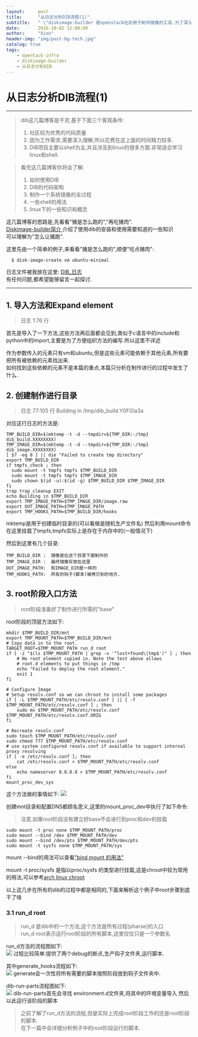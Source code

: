 ```yaml
---
layout:     post
title:      "从日志分析DIB流程(1)"
subtitle:   " \"diskimage-builder 是openstack社区用于制作镜像的工具.为了深入了解dib制作镜像的全过程,对一个简单的例子进行贯通的分析.\""
date:       2016-10-02 12:00:00
author:     "Xion"
header-img: "img/post-bg-tech.jpg"
catalog: true
tags:
    - opentack-infra
    - diskimage-builder
    - 从日志分析DIB
---
```


# 从日志分析DIB流程(1)

---

>dib这几篇博客是干货,基于下面三个客观条件:    
> 1. 社区较为优秀的代码质量  
> 2. 因为工作需求,需要深入理解,所以花费在这上面的时间精力较多.  
> 3. DIB项目主要以shell为主,并且涉及到linux的很多方面.非常适合学习linux和shell.  

> 看完这几篇博客你将会了解:  
> 1. 如何使用DIB    
> 2. DIB的代码架构  
> 3. 制作一个系统镜像的全过程  
> 4. 一些shell的用法  
> 5. linux下的一些知识和概念  

这几篇博客的思路是,先看看"猪是怎么跑的","再吃猪肉".  
[ Diskimage-builder简介 ](https://xionchen.github.io/2016/10/01/dib-introduction/)介绍了使用dib的安装和使用需要知道的一些知识  
可以理解为"怎么让猪跑".  

这里先由一个简单的例子,来看看"猪是怎么跑的",顺便"吃点猪肉":

      $ disk-image-create vm ubuntu-minimal

日志文件被我放在这里:  [DIB_日志](https://github.com/xionchen/note/blob/master/dib/Dib-log.markdown)  
有任何问题,都希望能够留言一起探讨.

---

## 1. 导入方法和Expand element
>日志 1:76 行

首先是导入了一下方法,这些方法再后面都会见到,类似于c语言中的include和python中的import,主要是为了方便组织方法的编写.所以这里不详述

作为参数传入的元素只有vm和ubuntu,但是这些元素可能依赖于其他元素,所有要把所有被依赖的元素找出来.  
如何找到这些依赖的元素不是本篇的重点,本篇只分析在制作进行的过程中发生了什么.

## 2. 创建制作进行目录
>日志 77:105 行
>Building in /tmp/dib_build.Y0FGIa3a

对应这行日志的方法是:

```shell
TMP_BUILD_DIR=$(mktemp -t -d --tmpdir=${TMP_DIR:-/tmp} dib_build.XXXXXXXX)
TMP_IMAGE_DIR=$(mktemp -t -d --tmpdir=${TMP_DIR:-/tmp} dib_image.XXXXXXXX)
[ $? -eq 0 ] || die "Failed to create tmp directory"
export TMP_BUILD_DIR
if tmpfs_check ; then
  sudo mount -t tmpfs tmpfs $TMP_BUILD_DIR
  sudo mount -t tmpfs tmpfs $TMP_IMAGE_DIR
  sudo chown $(id -u):$(id -g) $TMP_BUILD_DIR $TMP_IMAGE_DIR
fi
trap trap_cleanup EXIT
echo Building in $TMP_BUILD_DIR
export TMP_IMAGE_PATH=$TMP_IMAGE_DIR/image.raw
export OUT_IMAGE_PATH=$TMP_IMAGE_PATH
export TMP_HOOKS_PATH=$TMP_BUILD_DIR/hooks
```

mktemp是用于创建临时目录的(可以看做是随机生产文件名)
然后利用mount命令在这里挂载了tmpfs,tmpfs实际上是存在于内存中的(一般情况下)

然后到这里有几个目录:

    TMP_BUILD_DIR :  镜像是在这个目录下面制作的
    TMP_IMAGE_DIR :  最终镜像存放在这里
    OUT_IMAGE_PATH:  和IMAGE_DIR是一样的
    TMP_HOOKS_PATH:  所有的钩子(脚本)被拷贝到的地方.

## 3. root阶段入口方法

>root阶段准备好了制作进行所需的"base"

root阶段的顶层方法如下:

```shell
mkdir $TMP_BUILD_DIR/mnt
export TMP_MOUNT_PATH=$TMP_BUILD_DIR/mnt
# Copy data in to the root.
TARGET_ROOT=$TMP_MOUNT_PATH run_d root
if [ -z "$(ls $TMP_MOUNT_PATH | grep -v '^lost+found\|tmp$')" ] ; then
    # No root element copied in. Note the test above allows
    # root.d elements to put things in /tmp
    echo "Failed to deploy the root element."
    exit 1
fi

# Configure Image
# Setup resolv.conf so we can chroot to install some packages
if [ -L $TMP_MOUNT_PATH/etc/resolv.conf ] || [ -f $TMP_MOUNT_PATH/etc/resolv.conf ] ; then
    sudo mv $TMP_MOUNT_PATH/etc/resolv.conf $TMP_MOUNT_PATH/etc/resolv.conf.ORIG
fi

# Recreate resolv.conf
sudo touch $TMP_MOUNT_PATH/etc/resolv.conf
sudo chmod 777 $TMP_MOUNT_PATH/etc/resolv.conf
# use system configured resolv.conf if available to support internal proxy resolving
if [ -e /etc/resolv.conf ]; then
    cat /etc/resolv.conf > $TMP_MOUNT_PATH/etc/resolv.conf
else
    echo nameserver 8.8.8.8 > $TMP_MOUNT_PATH/etc/resolv.conf
fi
mount_proc_dev_sys
```
这个方法做的事情如下:
![](/img/post/create_base.png)

创建mnt目录和配置DNS都顾名思义,这里的mount_proc_dev中执行了如下命令:
>注意,如果root阶段没有建立好base不会进行到proc和dev的挂载

```shell
sudo mount -t proc none $TMP_MOUNT_PATH/proc
sudo mount --bind /dev $TMP_MOUNT_PATH/dev
sudo mount --bind /dev/pts $TMP_MOUNT_PATH/dev/pts
sudo mount -t sysfs none $TMP_MOUNT_PATH/sys

```
mount --bind的用法可以查看["bind mount 的用法"](https://xionchen.github.io/2016/08/25/linux-bind-mount/)

mount -t proc/sysfs 是指以proc/sysfs 的类型进行挂载,这是chroot中较为常用的用法,可以参考[arch linux chroot](https://wiki.archlinux.org/index.php/change_root)

以上这几步在所有的dib的过程中都是相同的,下面来解析这个例子中root步骤到底干了啥

### 3.1 run_d root
> run_d 是dib中的一个方法,这个方法是所有过程(pharse)的入口  
> run_d root表示运行root阶段的所有脚本,这里仅仅只是一个参数名  

run_d方法的流程图如下:  
![](/img/post/run_d.png)
过程比较简单:提供了两个debug的断点,生产钩子文件夹,运行脚本.

其中generate_hooks流程如下:  
![](/img/post/generate_hooks.png)
generate会一次性将所有需要的脚本按照阶段放到钩子文件夹中.

dib-run-parts流程图如下:  
![](/img/post/dib-run-parts.png)
dib-run-parts首先会寻找 environment.d文件夹,将其中的环境变量导入
然后以此运行该阶段的脚本

> 之前了解了run_d方法的流程,但是实际上完成root阶段工作的还是root阶段的脚本.  
> 在下一篇中会详细分析例子中的root阶段运行的脚本.




